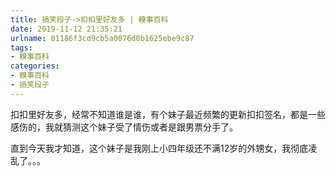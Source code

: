 ```yaml
---
title: 搞笑段子->扣扣里好友多 | 糗事百科
date: 2019-11-12 21:35:21
urlname: 01186f3cd9cb5a0076d0b1625ebe9c87
tags: 
- 糗事百科
categories:
- 糗事百科
- 搞笑段子
---
```

扣扣里好友多，经常不知道谁是谁，有个妹子最近频繁的更新扣扣签名，都是一些感伤的，我就猜测这个妹子受了情伤或者是跟男票分手了。

直到今天我才知道，这个妹子是我刚上小四年级还不满12岁的外甥女，我彻底凌乱了。。。


